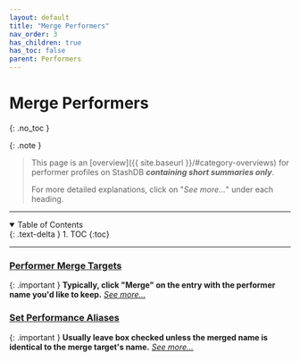 ```yaml
---
layout: default
title: "Merge Performers"
nav_order: 3
has_children: true
has_toc: false
parent: Performers
---
```


# Merge Performers
{: .no_toc }

{: .note }
>
> This page is an [overview]({{ site.baseurl }}/#category-overviews) for performer profiles on StashDB ***containing short summaries only***.
> 
> For more detailed explanations, click on "*See more...*" under each heading.

***

<details open markdown="block">
  <summary>
    Table of Contents
  </summary>
  {: .text-delta }
1. TOC
{:toc}
</details>

***

### [Performer Merge Targets](performer-merge-targets)

{: .important }
**Typically, click "Merge" on the entry with the performer name you'd like to keep.** *[See more...](performer-merge-targets)*

### [Set Performance Aliases](set-performer-aliases)

{: .important }
**Usually leave box checked unless the merged name is identical to the merge target's name.** *[See more...](set-performer-aliases)*
